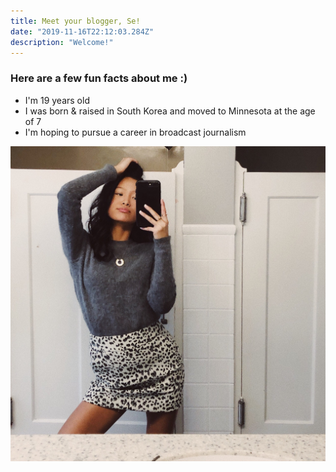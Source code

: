 ```yaml
---
title: Meet your blogger, Se!
date: "2019-11-16T22:12:03.284Z"
description: "Welcome!"
---
```


### Here are a few fun facts about me :) 
- I'm 19 years old
- I was born & raised in South Korea and moved to Minnesota at the age of 7
- I'm hoping to pursue a career in broadcast journalism


![Se](./se-kwon.JPG)
